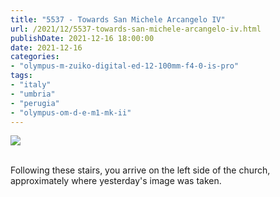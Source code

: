 ```yaml
---
title: "5537 - Towards San Michele Arcangelo IV"
url: /2021/12/5537-towards-san-michele-arcangelo-iv.html
publishDate: 2021-12-16 18:00:00
date: 2021-12-16
categories:
- "olympus-m-zuiko-digital-ed-12-100mm-f4-0-is-pro"
tags:
- "italy"
- "umbria"
- "perugia"
- "olympus-om-d-e-m1-mk-ii"
---
```

<div class="container">
<div class="center"><a target="_blank" href="https://d25zfm9zpd7gm5.cloudfront.net/1200x1200/2019/20190902_125204_lr.jpg"><img class="webfeedsFeaturedVisual" src="https://d25zfm9zpd7gm5.cloudfront.net/0600x0600/2019/20190902_125204_lr.jpg" /></a></div>
</div>
<br />

Following these stairs, you arrive on the left side of the
church, approximately where yesterday's image was taken.
